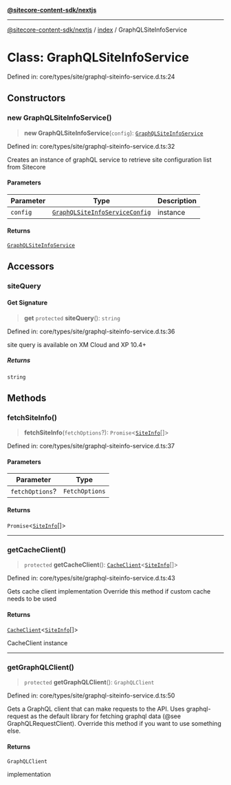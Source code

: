 [**@sitecore-content-sdk/nextjs**](../../README.md)

***

[@sitecore-content-sdk/nextjs](../../README.md) / [index](../README.md) / GraphQLSiteInfoService

# Class: GraphQLSiteInfoService

Defined in: core/types/site/graphql-siteinfo-service.d.ts:24

## Constructors

### new GraphQLSiteInfoService()

> **new GraphQLSiteInfoService**(`config`): [`GraphQLSiteInfoService`](GraphQLSiteInfoService.md)

Defined in: core/types/site/graphql-siteinfo-service.d.ts:32

Creates an instance of graphQL service to retrieve site configuration list from Sitecore

#### Parameters

| Parameter | Type | Description |
| ------ | ------ | ------ |
| `config` | [`GraphQLSiteInfoServiceConfig`](../type-aliases/GraphQLSiteInfoServiceConfig.md) | instance |

#### Returns

[`GraphQLSiteInfoService`](GraphQLSiteInfoService.md)

## Accessors

### siteQuery

#### Get Signature

> **get** `protected` **siteQuery**(): `string`

Defined in: core/types/site/graphql-siteinfo-service.d.ts:36

site query is available on XM Cloud and XP 10.4+

##### Returns

`string`

## Methods

### fetchSiteInfo()

> **fetchSiteInfo**(`fetchOptions`?): `Promise`\<[`SiteInfo`](../type-aliases/SiteInfo.md)[]\>

Defined in: core/types/site/graphql-siteinfo-service.d.ts:37

#### Parameters

| Parameter | Type |
| ------ | ------ |
| `fetchOptions`? | `FetchOptions` |

#### Returns

`Promise`\<[`SiteInfo`](../type-aliases/SiteInfo.md)[]\>

***

### getCacheClient()

> `protected` **getCacheClient**(): [`CacheClient`](../interfaces/CacheClient.md)\<[`SiteInfo`](../type-aliases/SiteInfo.md)[]\>

Defined in: core/types/site/graphql-siteinfo-service.d.ts:43

Gets cache client implementation
Override this method if custom cache needs to be used

#### Returns

[`CacheClient`](../interfaces/CacheClient.md)\<[`SiteInfo`](../type-aliases/SiteInfo.md)[]\>

CacheClient instance

***

### getGraphQLClient()

> `protected` **getGraphQLClient**(): `GraphQLClient`

Defined in: core/types/site/graphql-siteinfo-service.d.ts:50

Gets a GraphQL client that can make requests to the API. Uses graphql-request as the default
library for fetching graphql data (@see GraphQLRequestClient). Override this method if you
want to use something else.

#### Returns

`GraphQLClient`

implementation
